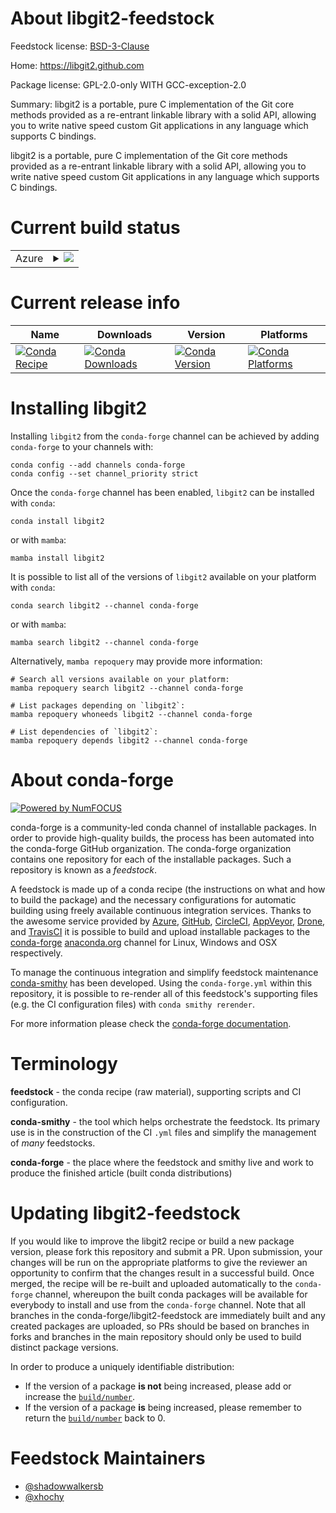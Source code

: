 About libgit2-feedstock
=======================

Feedstock license: [BSD-3-Clause](https://github.com/conda-forge/libgit2-feedstock/blob/main/LICENSE.txt)

Home: https://libgit2.github.com

Package license: GPL-2.0-only WITH GCC-exception-2.0

Summary: libgit2 is a portable, pure C implementation of the Git core methods provided as a re-entrant linkable library with a solid API, allowing you to write native speed custom Git applications in any language which supports C bindings.

libgit2 is a portable, pure C implementation of the Git core methods
provided as a re-entrant linkable library with a solid API, allowing
you to write native speed custom Git applications in any language
which supports C bindings.


Current build status
====================


<table>
    
  <tr>
    <td>Azure</td>
    <td>
      <details>
        <summary>
          <a href="https://dev.azure.com/conda-forge/feedstock-builds/_build/latest?definitionId=541&branchName=main">
            <img src="https://dev.azure.com/conda-forge/feedstock-builds/_apis/build/status/libgit2-feedstock?branchName=main">
          </a>
        </summary>
        <table>
          <thead><tr><th>Variant</th><th>Status</th></tr></thead>
          <tbody><tr>
              <td>linux_64</td>
              <td>
                <a href="https://dev.azure.com/conda-forge/feedstock-builds/_build/latest?definitionId=541&branchName=main">
                  <img src="https://dev.azure.com/conda-forge/feedstock-builds/_apis/build/status/libgit2-feedstock?branchName=main&jobName=linux&configuration=linux%20linux_64_" alt="variant">
                </a>
              </td>
            </tr><tr>
              <td>linux_aarch64</td>
              <td>
                <a href="https://dev.azure.com/conda-forge/feedstock-builds/_build/latest?definitionId=541&branchName=main">
                  <img src="https://dev.azure.com/conda-forge/feedstock-builds/_apis/build/status/libgit2-feedstock?branchName=main&jobName=linux&configuration=linux%20linux_aarch64_" alt="variant">
                </a>
              </td>
            </tr><tr>
              <td>linux_ppc64le</td>
              <td>
                <a href="https://dev.azure.com/conda-forge/feedstock-builds/_build/latest?definitionId=541&branchName=main">
                  <img src="https://dev.azure.com/conda-forge/feedstock-builds/_apis/build/status/libgit2-feedstock?branchName=main&jobName=linux&configuration=linux%20linux_ppc64le_" alt="variant">
                </a>
              </td>
            </tr><tr>
              <td>osx_64</td>
              <td>
                <a href="https://dev.azure.com/conda-forge/feedstock-builds/_build/latest?definitionId=541&branchName=main">
                  <img src="https://dev.azure.com/conda-forge/feedstock-builds/_apis/build/status/libgit2-feedstock?branchName=main&jobName=osx&configuration=osx%20osx_64_" alt="variant">
                </a>
              </td>
            </tr><tr>
              <td>osx_arm64</td>
              <td>
                <a href="https://dev.azure.com/conda-forge/feedstock-builds/_build/latest?definitionId=541&branchName=main">
                  <img src="https://dev.azure.com/conda-forge/feedstock-builds/_apis/build/status/libgit2-feedstock?branchName=main&jobName=osx&configuration=osx%20osx_arm64_" alt="variant">
                </a>
              </td>
            </tr><tr>
              <td>win_64</td>
              <td>
                <a href="https://dev.azure.com/conda-forge/feedstock-builds/_build/latest?definitionId=541&branchName=main">
                  <img src="https://dev.azure.com/conda-forge/feedstock-builds/_apis/build/status/libgit2-feedstock?branchName=main&jobName=win&configuration=win%20win_64_" alt="variant">
                </a>
              </td>
            </tr>
          </tbody>
        </table>
      </details>
    </td>
  </tr>
</table>

Current release info
====================

| Name | Downloads | Version | Platforms |
| --- | --- | --- | --- |
| [![Conda Recipe](https://img.shields.io/badge/recipe-libgit2-green.svg)](https://anaconda.org/conda-forge/libgit2) | [![Conda Downloads](https://img.shields.io/conda/dn/conda-forge/libgit2.svg)](https://anaconda.org/conda-forge/libgit2) | [![Conda Version](https://img.shields.io/conda/vn/conda-forge/libgit2.svg)](https://anaconda.org/conda-forge/libgit2) | [![Conda Platforms](https://img.shields.io/conda/pn/conda-forge/libgit2.svg)](https://anaconda.org/conda-forge/libgit2) |

Installing libgit2
==================

Installing `libgit2` from the `conda-forge` channel can be achieved by adding `conda-forge` to your channels with:

```
conda config --add channels conda-forge
conda config --set channel_priority strict
```

Once the `conda-forge` channel has been enabled, `libgit2` can be installed with `conda`:

```
conda install libgit2
```

or with `mamba`:

```
mamba install libgit2
```

It is possible to list all of the versions of `libgit2` available on your platform with `conda`:

```
conda search libgit2 --channel conda-forge
```

or with `mamba`:

```
mamba search libgit2 --channel conda-forge
```

Alternatively, `mamba repoquery` may provide more information:

```
# Search all versions available on your platform:
mamba repoquery search libgit2 --channel conda-forge

# List packages depending on `libgit2`:
mamba repoquery whoneeds libgit2 --channel conda-forge

# List dependencies of `libgit2`:
mamba repoquery depends libgit2 --channel conda-forge
```


About conda-forge
=================

[![Powered by
NumFOCUS](https://img.shields.io/badge/powered%20by-NumFOCUS-orange.svg?style=flat&colorA=E1523D&colorB=007D8A)](https://numfocus.org)

conda-forge is a community-led conda channel of installable packages.
In order to provide high-quality builds, the process has been automated into the
conda-forge GitHub organization. The conda-forge organization contains one repository
for each of the installable packages. Such a repository is known as a *feedstock*.

A feedstock is made up of a conda recipe (the instructions on what and how to build
the package) and the necessary configurations for automatic building using freely
available continuous integration services. Thanks to the awesome service provided by
[Azure](https://azure.microsoft.com/en-us/services/devops/), [GitHub](https://github.com/),
[CircleCI](https://circleci.com/), [AppVeyor](https://www.appveyor.com/),
[Drone](https://cloud.drone.io/welcome), and [TravisCI](https://travis-ci.com/)
it is possible to build and upload installable packages to the
[conda-forge](https://anaconda.org/conda-forge) [anaconda.org](https://anaconda.org/)
channel for Linux, Windows and OSX respectively.

To manage the continuous integration and simplify feedstock maintenance
[conda-smithy](https://github.com/conda-forge/conda-smithy) has been developed.
Using the ``conda-forge.yml`` within this repository, it is possible to re-render all of
this feedstock's supporting files (e.g. the CI configuration files) with ``conda smithy rerender``.

For more information please check the [conda-forge documentation](https://conda-forge.org/docs/).

Terminology
===========

**feedstock** - the conda recipe (raw material), supporting scripts and CI configuration.

**conda-smithy** - the tool which helps orchestrate the feedstock.
                   Its primary use is in the construction of the CI ``.yml`` files
                   and simplify the management of *many* feedstocks.

**conda-forge** - the place where the feedstock and smithy live and work to
                  produce the finished article (built conda distributions)


Updating libgit2-feedstock
==========================

If you would like to improve the libgit2 recipe or build a new
package version, please fork this repository and submit a PR. Upon submission,
your changes will be run on the appropriate platforms to give the reviewer an
opportunity to confirm that the changes result in a successful build. Once
merged, the recipe will be re-built and uploaded automatically to the
`conda-forge` channel, whereupon the built conda packages will be available for
everybody to install and use from the `conda-forge` channel.
Note that all branches in the conda-forge/libgit2-feedstock are
immediately built and any created packages are uploaded, so PRs should be based
on branches in forks and branches in the main repository should only be used to
build distinct package versions.

In order to produce a uniquely identifiable distribution:
 * If the version of a package **is not** being increased, please add or increase
   the [``build/number``](https://docs.conda.io/projects/conda-build/en/latest/resources/define-metadata.html#build-number-and-string).
 * If the version of a package **is** being increased, please remember to return
   the [``build/number``](https://docs.conda.io/projects/conda-build/en/latest/resources/define-metadata.html#build-number-and-string)
   back to 0.

Feedstock Maintainers
=====================

* [@shadowwalkersb](https://github.com/shadowwalkersb/)
* [@xhochy](https://github.com/xhochy/)


<!-- dummy commit to enable rerendering -->


